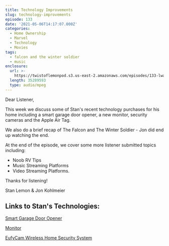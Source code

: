 ```yaml
---
title: Technology Improvements
slug: technology-improvements
episode: 133
date: '2021-05-06T14:17:07.000Z'
categories:
  - Home Ownership
  - Marvel
  - Technology
  - Movies
tags:
  - falcon and the winter soldier
  - music
enclosure:
  url: >-
    https://twistoflemonpod.s3.us-east-2.amazonaws.com/episodes/133-lwatol-20210506.mp3
  length: 35289593
  type: audio/mpeg
---
```


Dear Listener,

This week we discuss some of Stan's recent technology purchases for his home including a smart garage door opener, a new monitor, security cameras and the Apple Air Tag.

We also do a brief recap of The Falcon and The Winter Soldier - Jon did end up watching the end.

At the end of the episode, we cover some more listener submitted topics including:

- Noob RV Tips
- Music Streaming Platforms
- Video Streaming Platforms.

Thanks for listening!

Stan Lemon & Jon Kohlmeier

## Links to Stan's Technologies:

[Smart Garage Door Opener](https://amzn.to/3b782m7)

[Monitor](https://amzn.to/2RvtkTs)

[EufyCam Wireless Home Security System](https://www.apple.com/shop/product/HP982LL/A/eufycam-2-pro-wireless-home-security-camera-system?fnode=68e9084d17cf560251561b511ae29e2aabd490c17817dfcfbd14792dba511f47701f3a692b03de41dd4c2bf177b4efe93162d4d688f183423ba1583234b76426f938c8ecaa506962e2bb4056a667593c33dd598e9d4fd3fc9f8f97990a6dd92b)

